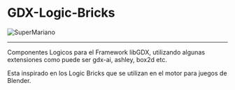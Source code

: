GDX-Logic-Bricks
================

![SuperMariano ](https://dl.dropboxusercontent.com/u/23370855/imagenes/GdxLogicBricks/GDX-LogicBricks.png "Logo")

***

Componentes Logicos para el Framework libGDX, utilizando algunas extensiones como puede ser gdx-ai, ashley, box2d etc.

Esta inspirado en los Logic Bricks que se utilizan en el motor para juegos de Blender.
